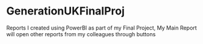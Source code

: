 # GenerationUKFinalProj
Reports I created using PowerBI as part of my Final Project, My Main Report will open other reports from my colleagues through buttons
